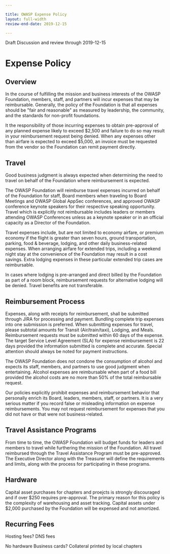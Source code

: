 ```yaml
---

title: OWASP Expense Policy
layout: full-width
review-end-date: 2019-12-15

---
```

Draft 
Discussion and review through 2019-12-15

# Expense Policy

## Overview

In the course of fulfilling the mission and business interests of the OWASP Foundation, members, staff, and partners will incur expenses that may be reimbursable. Generally, the policy of the Foundation is that all expenses should be "fair and reasonable" as measured by leadership, the community, and the standards for non-profit foundations.

It the responsibility of those incurring expenses to obtain pre-approval of any planned expense likely to exceed $2,500 and failure to do so may result in your reimbursement request being denied. When any expenses other than airfare is expected to exceed $5,000, an invoice must be requested from the vendor so the Foundation can remit payment directly.

## Travel

Good business judgment is always expected when determining the need to travel on behalf of the Foundation where reimbursement is expected. 

The OWASP Foundation will reimburse travel expenses incurred on behalf of the Foundation for staff, Board members when traveling to Board Meetings and OWASP Global AppSec conferences, and approved OWASP conference keynote speakers for their respective speaking opportunity.  Travel which is explicitly not reimbursable includes leaders or members attending OWASP Conferences unless as a keynote speaker or in an official capacity as a Director of the Foundation.

Travel expenses include, but are not limited to economy airfare, or premium economy if the flight is greater than seven hours, ground transportation, parking, food & beverage, lodging, and other daily business-related expenses. When arranging airfare for extended trips, including a weekend night stay at the convenience of the Foundation may result in a cost savings. Extra lodging expenses in these particular extended trip cases are reimbursable.  

In cases where lodging is pre-arranged and direct billed by the Foundation as part of a room block, reimbursement requests for alternative lodging will be denied. Travel benefits are not transferable.

## Reimbursement Process

Expenses, along with receipts for reimbursement, shall be submitted through JIRA for processing and payment. Bundling complete trip expenses into one submission is preferred. When submitting expenses for travel, please subtotal amounts for Transit (Air/train/taxi), Lodging, and Meals. Reimbursement requests must be submitted within 60 days of the expense. The target Service Level Agreement (SLA) for expense reimbursement is 22 days provided the information submitted is complete and accurate. Special attention should always be noted for payment instructions.

The OWASP Foundation does not condone the consumption of alcohol and expects its staff, members, and partners to use good judgment when entertaining. Alcohol expenses are reimbursable when part of a food bill provided the alcohol costs are no more than 50% of the total reimbursable request.

Our policies explicitly prohibit expenses and reimbursement behavior that personally enrich its Board, leaders, members, staff, or partners. It is a very serious matter if you record false or misleading information on expense reimbursements. You may not request reimbursement for expenses that you did not have or that were not business-related.  

## Travel Assistance Programs

From time to time, the OWASP Foundation will budget funds for leaders and members to travel while furthering the mission of the Foundation. All travel reimbursed through the Travel Assistance Program must be pre-approved. The Executive Director along with the Treasurer will define the requirements and limits, along with the process for participating in these programs. 

## Hardware

Capital asset purchases for chapters and proejcts is strongly discouraged and if over $250 requires pre-approval. The primary reason for this policy is the complexity of warehousing and asset tracking. Capital assets under $2,000 purchased by the Foundation will be expensed and not amortized.

## Recurring Fees
Hosting fees?
DNS fees

No hardware
Business cards?
Collateral printed by local chapters


